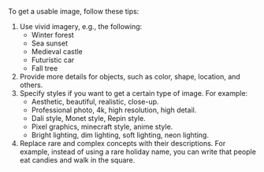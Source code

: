 To get a usable image, follow these tips:

1. Use vivid imagery, e.g., the following:
   * Winter forest
   * Sea sunset
   * Medieval castle
   * Futuristic car
   * Fall tree
1. Provide more details for objects, such as color, shape, location, and others.
1. Specify styles if you want to get a certain type of image. For example:
   * Aesthetic, beautiful, realistic, close-up.
   * Professional photo, 4k, high resolution, high detail.
   * Dali style, Monet style, Repin style.
   * Pixel graphics, minecraft style, anime style.
   * Bright lighting, dim lighting, soft lighting, neon lighting.
1. Replace rare and complex concepts with their descriptions. For example, instead of using a rare holiday name, you can write that people eat candies and walk in the square.